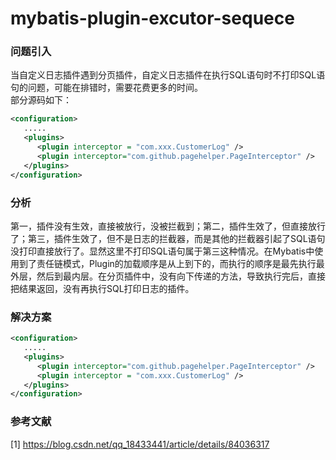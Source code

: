 # mybatis-plugin-excutor-sequece

### 问题引入
   当自定义日志插件遇到分页插件，自定义日志插件在执行SQL语句时不打印SQL语句的问题，可能在排错时，需要花费更多的时间。  
部分源码如下：  
```xml
<configuration>
   .....
   <plugins>
      <plugin interceptor = "com.xxx.CustomerLog" />
      <plugin interceptor="com.github.pagehelper.PageInterceptor" /> 
   </plugins>
</configuration>
```

### 分析  
  第一，插件没有生效，直接被放行，没被拦截到；第二，插件生效了，但直接放行了；第三，插件生效了，但不是日志的拦截器，而是其他的拦截器引起了SQL语句没打印直接放行了。显然这里不打印SQL语句属于第三这种情况。在Mybatis中使用到了责任链模式，Plugin的加载顺序是从上到下的，而执行的顺序是最先执行最外层，然后到最内层。在分页插件中，没有向下传递的方法，导致执行完后，直接把结果返回，没有再执行SQL打印日志的插件。  

### 解决方案  
```xml
<configuration>
   .....
   <plugins>
      <plugin interceptor="com.github.pagehelper.PageInterceptor" />
      <plugin interceptor = "com.xxx.CustomerLog" /> 
   </plugins>
</configuration>
```

### 参考文献  
[1] https://blog.csdn.net/qq_18433441/article/details/84036317
